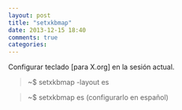 ```yaml
---
layout: post
title: "setxkbmap"
date: 2013-12-15 18:40
comments: true
categories: 
---
```

Configurar teclado [para X.org] en la sesión actual.

>~$ setxkbmap -layout es

>~$ setxkbmap es (configurarlo en español)

